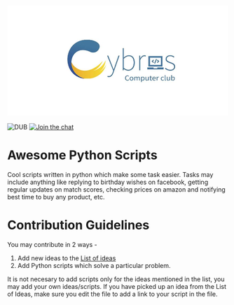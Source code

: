 ![Cybros](https://github.com/phunsukwangdu/image/blob/master/cybros.jpg)

![DUB](https://img.shields.io/dub/l/vibe-d.svg?style=flat) [![Join the chat](https://img.shields.io/badge/gitter-join%20chat%20%E2%86%92-brightgreen.svg)](https://gitter.im/LNMIIT-Computer-Club/Lobby)

# Awesome Python Scripts

Cool scripts written in python which make some task easier. Tasks may include anything like replying to birthday wishes on facebook, getting regular updates on match scores, checking prices on amazon and notifying best time to buy any product, etc.

# Contribution Guidelines

You may contribute in 2 ways -
1. Add new ideas to the [List of ideas](https://github.com/Cybros/Lecture-Series-Python/blob/master/Awesome-Scripts/List%20of%20ideas.md)
2. Add Python scripts which solve a particular problem.

It is not necesary to add scripts only for the ideas mentioned in the list, you may add your own ideas/scripts. If you have picked up an idea from the List of Ideas, make sure you edit the file to add a link to your script in the file.
